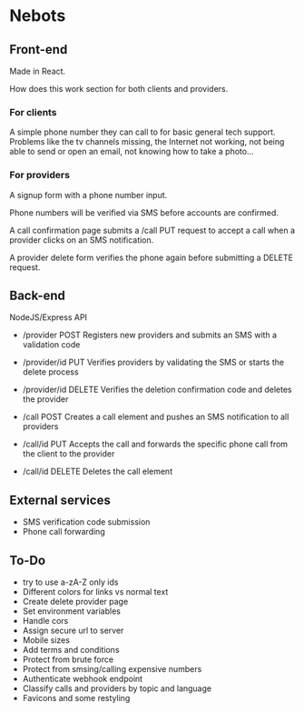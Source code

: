 # Nebots

## Front-end

Made in React.

How does this work section for both clients and providers.

### For clients

A simple phone number they can call to for basic general tech support. Problems like the tv channels missing, the Internet not working, not being able to send or open an email, not knowing how to take a photo...

### For providers

A signup form with a phone number input.

Phone numbers will be verified via SMS before accounts are confirmed.

A call confirmation page submits a /call PUT request to accept a call when a provider clicks on an SMS notification.

A provider delete form verifies the phone again before submitting a DELETE request.

## Back-end

NodeJS/Express API

- /provider POST Registers new providers and submits an SMS with a validation code
- /provider/id PUT Verifies providers by validating the SMS or starts the delete process
- /provider/id DELETE Verifies the deletion confirmation code and deletes the provider

- /call POST Creates a call element and pushes an SMS notification to all providers
- /call/id PUT Accepts the call and forwards the specific phone call from the client to the provider
- /call/id DELETE Deletes the call element

## External services

- SMS verification code submission
- Phone call forwarding

## To-Do

- try to use a-zA-Z only ids
- Different colors for links vs normal text
- Create delete provider page
- Set environment variables
- Handle cors
- Assign secure url to server
- Mobile sizes
- Add terms and conditions
- Protect from brute force
- Protect from smsing/calling expensive numbers
- Authenticate webhook endpoint
- Classify calls and providers by topic and language
- Favicons and some restyling
